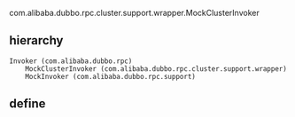 com.alibaba.dubbo.rpc.cluster.support.wrapper.MockClusterInvoker

## hierarchy
```
Invoker (com.alibaba.dubbo.rpc)
    MockClusterInvoker (com.alibaba.dubbo.rpc.cluster.support.wrapper)
    MockInvoker (com.alibaba.dubbo.rpc.support)
```

## define